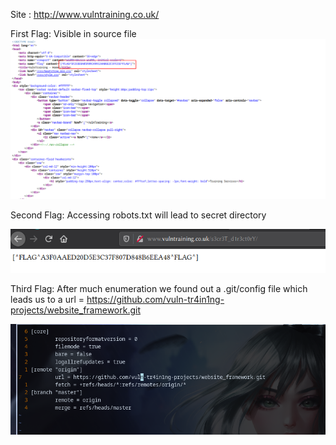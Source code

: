 Site : http://www.vulntraining.co.uk/

First Flag: Visible in source file
![alt text](https://github.com/WhiteWolf2077/CTF_Challenge/blob/master/Vuln_training/Pictures/2020-06-08_19-52.png)

Second Flag: Accessing robots.txt will lead to secret directory

![2nd flag](https://github.com/WhiteWolf2077/CTF_Challenge/blob/master/Vuln_training/Pictures/2020-06-08_20-01.png)

Third Flag: After much enumeration we found out a .git/config file which leads us to a url = https://github.com/vuln-tr4in1ng-projects/website_framework.git

![3rd flag](https://github.com/WhiteWolf2077/CTF_Challenge/blob/master/Vuln_training/Pictures/2020-06-08_20-32.png)
